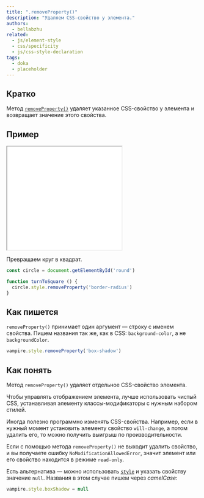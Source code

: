 ```yaml
---
title: ".removeProperty()"
description: "Удаляем CSS-свойство у элемента."
authors:
  - bellabzhu
related:
  - js/element-style
  - css/specificity
  - js/css-style-declaration
tags:
  - doka
  - placeholder
---
```


## Кратко

Метод [`removeProperty()`](https://developer.mozilla.org/en-US/docs/Web/API/CSSStyleDeclaration/removeProperty) удаляет указанное CSS-свойство у элемента и возвращает значение этого свойства.

## Пример

<iframe title="Демонстрация работы метода" src="demos/index.html" height="270"></iframe>

Превращаем круг в квадрат.

```js
const circle = document.getElementById('round')

function turnToSquare () {
  circle.style.removeProperty('border-radius')
}
```

## Как пишется

`removeProperty()` принимает один аргумент — строку с именем свойства. Пишем названия так же, как в CSS: `background-color`, а не `backgroundColor`.

```js
vampire.style.removeProperty('box-shadow')
```

## Как понять

Метод `removeProperty()` удаляет отдельное CSS-свойство элемента.

Чтобы управлять отображением элемента, лучше использовать чистый CSS, устанавливая элементу классы-модификаторы с нужным набором стилей.

Иногда полезно программно изменять CSS-свойства. Например, если в нужный момент установить элементу свойство `will-change`, а потом удалить его, то можно получить выигрыш по производительности.

Если с помощью метода `removeProperty()` не выходит удалить свойство, и вы получаете ошибку `NoModificationAllowedError`, значит элемент или его свойство находится в режиме `read-only`.

Есть альтернатива — можно использовать [`style`](/js/element-style/) и указать свойству значение `null`. Названия в этом случае пишем через _camelCase_:

```js
vampire.style.boxShadow = null
```
